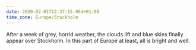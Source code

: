```yaml
---
date: 2020-02-01T12:37:15.964+01:00
time_zone: Europe/Stockholm
---
```

After a week of grey, horrid weather, the clouds lift and blue skies finally appear over Stockholm. In this part of Europe at least, all is bright and well.
